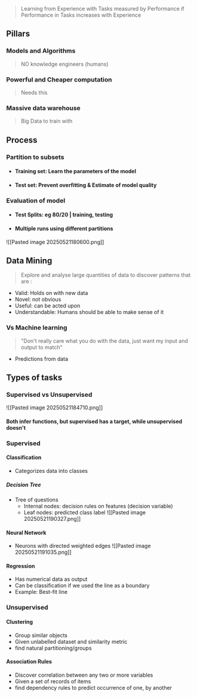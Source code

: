 >Learning from Experience with Tasks measured by Performance if 
>Performance in Tasks increases with Experience

## Pillars
### Models and Algorithms
>NO knowledge engineers (humans)
### Powerful and Cheaper computation
>Needs this
### Massive data warehouse
> Big Data to train with 

## Process
### Partition to subsets
- #### Training set: Learn the parameters of the model
- #### Test set: Prevent overfitting & Estimate of model quality
### Evaluation of model
- #### Test Splits: eg 80/20 | training, testing
- #### Multiple runs using different partitions
![[Pasted image 20250521180600.png]]


## Data Mining
> Explore and analyse large quantities of data to discover patterns that are :
- Valid: Holds on with new data
- Novel: not obvious
- Useful: can be acted upon
- Understandable: Humans should be able to make sense of it
### Vs Machine learning
> "Don't really care what you do with the data, just want my input and output to match"
- Predictions from data



## Types of tasks
### Supervised vs Unsupervised
![[Pasted image 20250521184710.png]]
#### Both infer functions, but supervised has a target, while unsupervised doesn't

### Supervised
#### Classification
- Categorizes data into classes
##### Decision Tree
- Tree of questions
	- Internal nodes: decision rules on features (decision variable)
	- Leaf nodes: predicted class label
![[Pasted image 20250521190327.png]]

#### Neural Network
- Neurons with directed weighted edges
![[Pasted image 20250521191035.png]]

#### Regression
- Has numerical data as output
- Can be classification if we used the line as a boundary
- Example: Best-fit line

### Unsupervised
#### Clustering
- Group similar objects
- Given unlabelled dataset and similarity metric
- find natural partitioning/groups
#### Association Rules
- Discover correlation between any two or more variables
- Given a set of records of items
- find dependency rules to predict occurrence of one, by another

